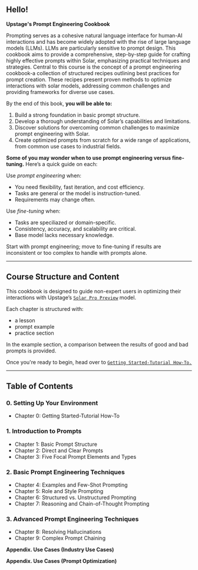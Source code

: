 ## Hello!
**Upstage's Prompt Engineering Cookbook**

Prompting serves as a cohesive natural language interface for human-AI interactions and has become widely adopted with the rise of large language models (LLMs). LLMs are particularly sensitive to prompt design. This cookbook aims to provide a comprehensive, step-by-step guide for crafting highly effective prompts within Solar, emphasizing practical techniques and strategies. Central to this course is the concept of a prompt engineering cookbook-a collection of structured recipes outlining best practices for prompt creation. These recipes present proven methods to optimize interactions with solar models, addressing common challenges and providing frameworks for diverse use cases.

By the end of this book, **you will be able to:** 

1. Build a strong foundation in basic prompt structure.
2. Develop a thorough understanding of Solar’s capabilities and limitations.
3. Discover solutions for overcoming common challenges to maximize prompt engineering with Solar.
4. Create optimized prompts from scratch for a wide range of applications, from common use cases to industrial fields.

**Some of you may wonder when to use prompt engineering versus fine-tuning.**
Here’s a quick guide on each: 

Use *prompt engineering* when: 
- You need flexibility, fast iteration, and cost efficiency. 
- Tasks are general or the model is instruction-tuned.
- Requirements may change often. 

Use *fine-tuning* when: 
- Tasks are speciliazed or domain-specific.
- Consistency, accuracy, and scalability are critical.
- Base model lacks necessary knowledge. 

Start with prompt engineering; move to fine-tuning if results are inconsistent or too complex to handle with prompts alone.  

--- 
## Course Structure and Content 

This cookbook is designed to guide non-expert users in optimizing their interactions with Upstage’s [`Solar Pro Preview`](https://www.upstage.ai/products/solar-pro-preview) model.

Each chapter is structured with:
- a lesson
- prompt example
- practice section

In the example section, a comparison between the results of good and bad prompts is provided. 

Once you're ready to begin, head over to [`Getting Started-Tutorial How-To.`](https://github.com/)

---
## Table of Contents

### **0. Setting Up Your Environment**

- Chapter 0: Getting Started-Tutorial How-To

### **1. Introduction to Prompts**

- Chapter 1: Basic Prompt Structure
- Chapter 2: Direct and Clear Prompts
- Chapter 3: Five Focal Prompt Elements and Types

### **2. Basic Prompt Engineering Techniques** 

- Chapter 4: Examples and Few-Shot Prompting
- Chapter 5: Role and Style Prompting 
- Chapter 6: Structured vs. Unstructured Prompting
- Chapter 7: Reasoning and Chain-of-Thought Prompting

### **3. Advanced Prompt Engineering Techniques** 

- Chapter 8: Resolving Hallucinations
- Chapter 9: Complex Prompt Chaining

**Appendix. Use Cases (Industry Use Cases)**

**Appendix. Use Cases (Prompt Optimization)** 




